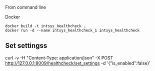 From command line

Docker

```
docker build -t intsys_healthcheck .
docker run -d --name intsys_healthcheck_1 intsys_healthcheck

```

## Set settingss
curl -v -H "Content-Type: application/json" -X POST http://127.0.0.1:8009/healthcheck/set_settings -d '{"is_enabled":false}'